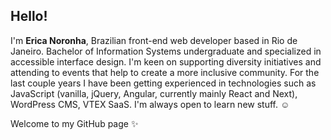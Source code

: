 

## Hello!
I'm **Erica Noronha**, Brazilian front-end web developer based in Rio de Janeiro. Bachelor of Information Systems undergraduate and specialized in accessible interface design. I'm keen on supporting diversity initiatives and attending to events that help to create a more inclusive community. For the last couple years I have been getting experienced in technologies such as JavaScript (vanilla, jQuery, Angular, currently mainly React and Next), WordPress CMS, VTEX SaaS. I'm always open to learn new stuff. :relaxed:

Welcome to my GitHub page ✨
